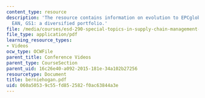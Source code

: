 ```yaml
---
content_type: resource
description: 'The resource contains information on evolution to EPCglobal, UCC and
  EAN, GS1: a diversified portfolio.'
file: /media/courses/esd-290-special-topics-in-supply-chain-management-spring-2005/060a50539c55fd852582f0ac63844a3e_berniehogan.pdf
file_type: application/pdf
learning_resource_types:
- Videos
ocw_type: OCWFile
parent_title: Conference Videos
parent_type: CourseSection
parent_uid: 16c26e40-a092-2015-181e-34a102b27256
resourcetype: Document
title: berniehogan.pdf
uid: 060a5053-9c55-fd85-2582-f0ac63844a3e
---
```

